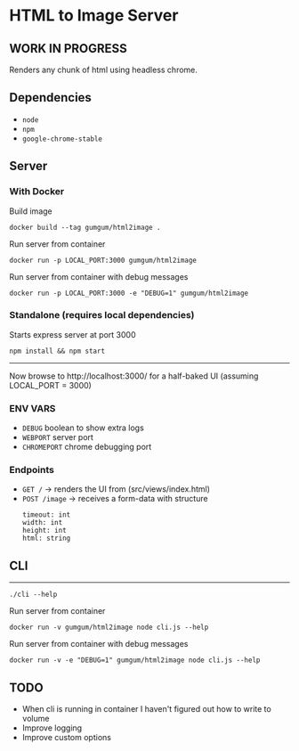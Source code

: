 # HTML to Image Server
## WORK IN PROGRESS
Renders any chunk of html using headless chrome.

## Dependencies
* `node`
* `npm`
* `google-chrome-stable`

## Server

### With Docker
Build image
```
docker build --tag gumgum/html2image .
```
Run server from container
```
docker run -p LOCAL_PORT:3000 gumgum/html2image
```
Run server from container with debug messages
```
docker run -p LOCAL_PORT:3000 -e "DEBUG=1" gumgum/html2image
```

### Standalone (requires local dependencies)
Starts express server at port 3000
```
npm install && npm start
```
---
Now browse to http://localhost:3000/ for a half-baked UI (assuming LOCAL_PORT = 3000)

### ENV VARS
* `DEBUG` boolean to show extra logs
* `WEBPORT` server port
* `CHROMEPORT` chrome debugging port

### Endpoints

* `GET /` -> renders the UI from (src/views/index.html)
* `POST /image` -> receives a form-data with structure
    ```
    timeout: int
    width: int
    height: int
    html: string
    ```

## CLI
----
`./cli --help`

Run server from container
```
docker run -v gumgum/html2image node cli.js --help
```

Run server from container with debug messages
```
docker run -v -e "DEBUG=1" gumgum/html2image node cli.js --help
```

TODO
----
* When cli is running in container I haven't figured out how to write to volume
* Improve logging
* Improve custom options
